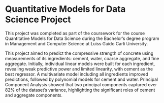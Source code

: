# Quantitative Models for Data Science Project
This project was completed as part of the coursework for the course Quantitative Models for Data Science during the Bachelor’s degree program in Management and Computer Science at Luiss Guido Carli University.

This project aimed to predict the compressive strength of concrete using measurements of its ingredients: cement, water, coarse aggregate, and fine aggregate. Initially, individual linear models were built for each ingredient, revealing weak predictive power and limited linearity, with cement as the best regressor. A multivariate model including all ingredients improved predictions, followed by polynomial models for cement and water. Principal Component Analysis showed that two principal components captured over 82% of the dataset’s variance, highlighting the significant roles of cement and aggregate components.
